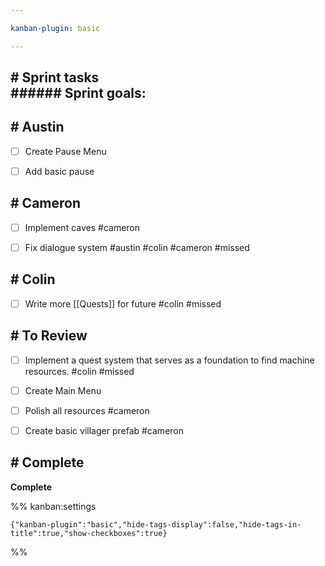 ```yaml
---

kanban-plugin: basic

---
```


## # Sprint tasks<br>###### Sprint goals:



## # Austin

- [ ] Create Pause Menu
- [ ] Add basic pause


## # Cameron

- [ ] Implement caves #cameron
- [ ] Fix dialogue system #austin #colin #cameron  #missed


## # Colin

- [ ] Write more [[Quests]] for future #colin #missed


## # To Review

- [ ] Implement a quest system that serves as a foundation to find machine resources. #colin #missed
- [ ] Create Main Menu
- [ ] Polish all resources #cameron
- [ ] Create basic villager prefab #cameron


## # Complete

**Complete**




%% kanban:settings
```
{"kanban-plugin":"basic","hide-tags-display":false,"hide-tags-in-title":true,"show-checkboxes":true}
```
%%